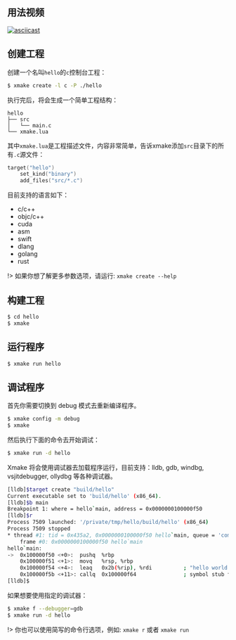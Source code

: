 ## 用法视频

[![asciicast](https://asciinema.org/a/133693.png)](https://asciinema.org/a/133693)

## 创建工程

创建一个名叫`hello`的`c`控制台工程：

```bash
$ xmake create -l c -P ./hello
```

执行完后，将会生成一个简单工程结构：

```
hello
├── src
│   └── main.c
└── xmake.lua
```

其中`xmake.lua`是工程描述文件，内容非常简单，告诉xmake添加`src`目录下的所有`.c`源文件：

```lua
target("hello")
    set_kind("binary")
    add_files("src/*.c") 
```

目前支持的语言如下：

* c/c++
* objc/c++
* cuda
* asm
* swift
* dlang
* golang
* rust

!> 如果你想了解更多参数选项，请运行: `xmake create --help`

## 构建工程

```bash
$ cd hello
$ xmake
```

## 运行程序

```bash
$ xmake run hello
```

## 调试程序

首先你需要切换到 debug 模式去重新编译程序。

```bash
$ xmake config -m debug 
$ xmake
```

然后执行下面的命令去开始调试：

```bash
$ xmake run -d hello 
```

Xmake 将会使用调试器去加载程序运行，目前支持：lldb, gdb, windbg, vsjitdebugger, ollydbg 等各种调试器。

```bash
[lldb]$target create "build/hello"
Current executable set to 'build/hello' (x86_64).
[lldb]$b main
Breakpoint 1: where = hello`main, address = 0x0000000100000f50
[lldb]$r
Process 7509 launched: '/private/tmp/hello/build/hello' (x86_64)
Process 7509 stopped
* thread #1: tid = 0x435a2, 0x0000000100000f50 hello`main, queue = 'com.apple.main-thread', stop reason = breakpoint 1.1
    frame #0: 0x0000000100000f50 hello`main
hello`main:
->  0x100000f50 <+0>:  pushq  %rbp
    0x100000f51 <+1>:  movq   %rsp, %rbp
    0x100000f54 <+4>:  leaq   0x2b(%rip), %rdi          ; "hello world!"
    0x100000f5b <+11>: callq  0x100000f64               ; symbol stub for: puts
[lldb]$
```

如果想要使用指定的调试器：

```bash
$ xmake f --debugger=gdb
$ xmake run -d hello
```

!> 你也可以使用简写的命令行选项，例如: `xmake r` 或者 `xmake run`
